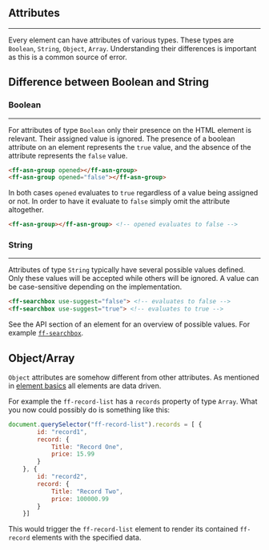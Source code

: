 ## Attributes

---
Every element can have attributes of various types. These types are `Boolean`, `String`, `Object`, `Array`. Understanding their differences is important as this is a common source of error.

## Difference between Boolean and String

### Boolean

---

For attributes of type `Boolean` only their presence on the HTML element is relevant. Their assigned value is ignored. The presence of a boolean attribute on an element represents the `true` value, and the absence of the attribute represents the `false` value.

```html
<ff-asn-group opened></ff-asn-group>
<ff-asn-group opened="false"></ff-asn-group>
``` 

In both cases `opened` evaluates to `true` regardless of a value being assigned or not.
In order to have it evaluate to `false` simply omit the attribute altogether.

```html
<ff-asn-group></ff-asn-group> <!-- opened evaluates to false -->
``` 

### String

---
Attributes of type `String` typically have several possible values defined. Only these values will be accepted while others will be ignored. A value can be case-sensitive depending on the implementation.

```html
<ff-searchbox use-suggest="false"> <!-- evaluates to false -->
<ff-searchbox use-suggest="true"> <!-- evaluates to true -->
``` 

See the API section of an element for an overview of possible values. For example [`ff-searchbox`](/api/3.x/ff-searchbox#tab=api).

## Object/Array

`Object` attributes are somehow different from other attributes. As mentioned in [element basics](/documentation/3.x/communication) all elements are data driven.

For example the `ff-record-list` has a `records` property of type `Array`. What you now could possibly do is something like this:

```javascript
document.querySelector("ff-record-list").records = [ {
        id: "record1",
        record: {
            Title: "Record One",
            price: 15.99
        }
    }, {
        id: "record2",
        record: {
            Title: "Record Two",
            price: 100000.99
        }
    }]
``` 

This would trigger the `ff-record-list` element to render its contained `ff-record` elements with the specified data.
